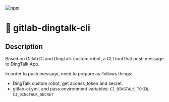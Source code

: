 [![npm](https://img.shields.io/github/package-json/v/chandq/gitlab-dingtalk-cli?style=flat-square)](https://www.npmjs.com/package/gitlab-dingtalk-cli)

# 🦅 gitlab-dingtalk-cli

## Description

Based on Gitlab CI and DingTalk custom robot, a CLI tool that push message to DingTalk App.

In order to push message, need to prepare as-follows things:

- DingTalk custom robot, get access_token and secret.
- gitlab-ci.yml, and pass environment variables: `CI_DINGTALK_TOKEN`, `CI_DINGTALK_SECRET`
